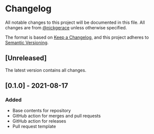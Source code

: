 # Changelog

All notable changes to this project will be documented in this file.
All changes are from [@nickgerace](https://github.com/nickgerace) unless otherwise specified.

The format is based on [Keep a Changelog](https://keepachangelog.com/en/1.0.0/), and this project adheres to [Semantic Versioning](https://semver.org/spec/v2.0.0.html).

## [Unreleased]

The latest version contains all changes.

## [0.1.0] - 2021-08-17

### Added

- Base contents for repository
- GitHub action for merges and pull requests
- GitHub action for releases
- Pull request template